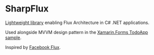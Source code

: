 # SharpFlux
[Lightweight library](https://github.com/samih7/SharpFlux/tree/master/SharpFlux/SharpFlux) enabling Flux Architecture in C# .NET applications.

Used alongside MVVM design pattern in the [Xamarin.Forms TodoApp sample](https://github.com/samih7/SharpFlux/tree/master/SharpFlux/TodoApp).

Inspired by [Facebook Flux](https://github.com/facebook/flux/).
